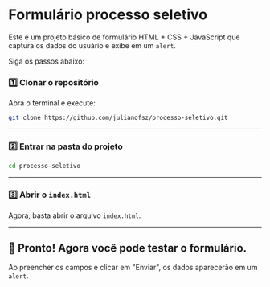 # Formulário processo seletivo

Este é um projeto básico de formulário HTML + CSS + JavaScript que captura os dados do usuário e exibe em um `alert`.

Siga os passos abaixo:

### 1️⃣ Clonar o repositório
Abra o terminal e execute:

```sh
git clone https://github.com/julianofsz/processo-seletivo.git
```
---

### 2️⃣ Entrar na pasta do projeto
```sh
cd processo-seletivo
```

---

### 3️⃣ Abrir o `index.html`
Agora, basta abrir o arquivo `index.html`.

---

## 📌 Pronto! Agora você pode testar o formulário.  
Ao preencher os campos e clicar em "Enviar", os dados aparecerão em um `alert`.  

